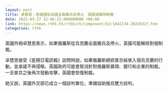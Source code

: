 ```yaml
---
layout: post
title: 卓慧思：若俄國從烏國全面撤兵及停火　英國或解除制裁
date: 2022-03-27 12:46:23.000000000 +08:00
link: https://news.rthk.hk/rthk/ch/component/k2/1641134-20220327.htm
categories: rthk
---
```


英國外相卓慧思表示，如果俄羅斯從烏克蘭全面撤兵及停火，英國可能解除對俄制裁。

卓慧思接受《星期日電訊報》訪問時說，如果俄羅斯總統普京結束入侵烏克蘭的行動，並承諾不再侵略，英國政府可能會取消針對俄羅斯寡頭、銀行和企業的制裁，一旦普京之後再次發動攻擊，英國會恢復制裁。

她又說，英國外交部已成立一個談判單位，準備協助俄烏雙方談判。
